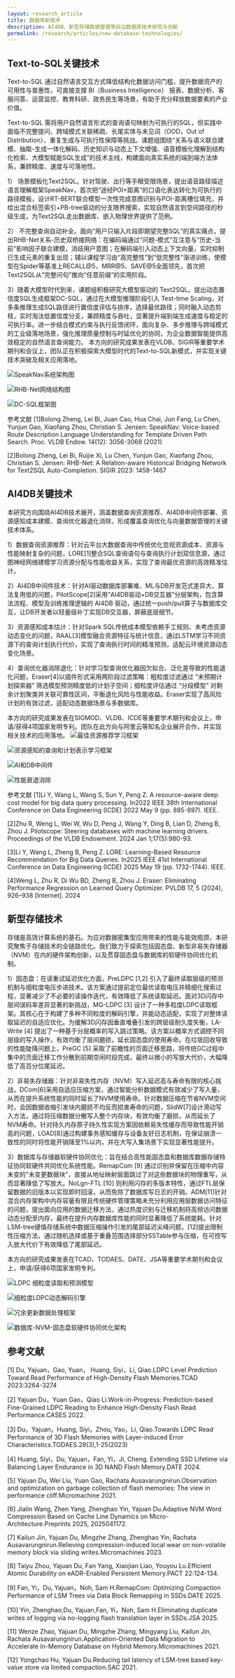 ```yaml
---
layout: research_article
title: 数据库新技术
description: AI4DB、新型存储数据管理等前沿数据库技术研究与创新
permalink: /research/articles/new-database-technologies/
---
```



## Text-to-SQL关键技术

Text-to-SQL 通过自然语言交互方式降低结构化数据访问门槛，提升数据资产的可用性与普惠性，可直接支撑 BI（Business Intelligence） 报表、数据分析、客服问答、运营监控、教育科研、政务民生等场景，有助于充分释放数据要素的产业价值。

Text-to-SQL 需将用户自然语言形式的查询语句映射为可执行的SQL，但实践中面临不完整提问、跨域模式关联稀疏、长尾实体与未见词（OOD，Out of Distribution）、重复生成与可执行性保障等挑战。课题组围绕“关系与语义联合建模、抽取-生成一体化解码、历史知识与动态上下文增强、语音模板化理解到结构化检索、大模型赋能SQL生成”的技术主线，构建面向真实系统的端到端方法体系，兼顾精度、速度与可落地性。

1） 场景模板化Text2SQL。针对驾驶、出行等手眼受限场景，提出语音路径描述语言理解框架SpeakNav，首次把“途经POI+距离”的口语化表达转化为可执行的路径模板，设计RT-BERT联合模型一次性完成意图识别与POI-距离槽位填充，并给出混合标签索引+PB-tree驱动的分支限界搜索，实现自然语言到空间路径的秒级生成，为Text2SQL走出数据库、嵌入物理世界提供了范例。

2） 不完整查询自动补全。面向“用户只输入片段即期望完整SQL”的真实痛点，提出RHB-Net关系-历史双桥接网络：在编码端通过“问题-模式”互注意与“历史-当前”影响因子联合建模，消歧用户意图；在解码端引入动态上下文向量，实时抑制已生成元素的重复出现；辅以课程学习由“高完整性”到“低完整性”渐进训练，使模型在Spider等基准上RECALL@5、MRR@5、SAVE@5全面领先，首次把Text2SQL从“完整问句”推向“任意前缀”的实用阶段。

3）随着大模型时代到来，课题组积极研究大模型驱动的 Text2SQL。提出动态置信度SQL生成框架DC-SQL，通过在大模型推理阶段引入 Test-time Scaling，对多条推理生成SQL路径进行置信度评估与排序，选择最优路径；同时融入动态剪枝，实时淘汰低置信度分支，兼顾精度与吞吐，显著提升端到端生成速度与稳定的可执行率。进一步结合模式约束与执行反馈闭环，面向复杂、多步推理与跨域模式的工业级落地场景，强化推理质量控制与时延优化的协同，为企业数据智能提供高效稳定的自然语言查询能力。
本方向的研究成果发表在VLDB、SIGIR等重要学术期刊和会议上，团队正在积极探索大模型时代的Text-to-SQL新模式，并实现关键技术突破及相关应用落地。

![SpeakNav系统架构图](/assets/images/research/AI4DB-Text2SQL1.jpg)


![RHB-Net网络结构图](/assets/images/research/AI4DB-Text2SQL2.jpg)



![DC-SQL框架图](/assets/images/research/AI4DB-Text2SQL3.jpg)


参考文献
[1]Bolong Zheng, Lei Bi, Juan Cao, Hua Chai, Jun Fang, Lu Chen, Yunjun Gao, Xiaofang Zhou, Christian S. Jensen: SpeakNav: Voice-based Route Description Language Understanding for Template Driven Path Search. Proc. VLDB Endow. 14(12): 3056-3068 (2021)

[2]Bolong Zheng, Lei Bi, Ruijie Xi, Lu Chen, Yunjun Gao, Xiaofang Zhou, Christian S. Jensen: RHB-Net: A Relation-aware Historical Bridging Network for Text2SQL Auto-Completion. SIGIR 2023: 1458-1467

## AI4DB关键技术
 本研究方向围绕AI4DB技术展开，涵盖数据查询资源推荐、AI4DB中间件部署、资源感知成本建模、查询优化器退化消除，形成覆盖查询优化与向量数据管理的关键技术体系。

1）数据查询资源推荐：针对云平台大数据查询中传统优化忽视资源成本、资源与性能映射复杂的问题，LORE[1]整合SQL查询语句与查询执行计划双信息源，通过图神经网络建模学习资源分配与性能收益关系，实现了查询最优资源的高效精准估计。

2）AI4DB中间件技术：针对AI驱动数据库部署难、ML与DB开发范式差异大、算法复用低的问题，PilotScope[2]采用“AI4DB驱动+DB交互器”分层架构，包含算法流程、模型及训练推理逻辑的 AI4DB 驱动，通过统一push/pull算子与数据库交互，让DB开发者以轻量级补丁实现DB交互器，屏蔽底层细节。

3）资源感知成本估计：针对Spark SQL传统成本模型依赖手工规则、未考虑资源动态变化的问题，RAAL[3]模型融合资源特征与统计信息，通过LSTM学习不同资源下的查询计划执行代价，实现了查询执行时间的精准预测，适配云环境资源动态变化场景。

4）查询优化器消除退化：针对学习型查询优化器因欠拟合、泛化差导致的性能退化问题，Eraser[4]以插件形式采用两阶段过滤策略：粗粒度过滤通过 “未预期计划探索器” 筛选模型预测精度低的计划子空间；细粒度评估通过 “分段模型” 对剩余计划聚类并关联可靠性区间，平衡退化风险与性能收益。Eraser实现了高风险计划的有效过滤，适配动态数据场景与多数据库。

本方向的研究成果发表在SIGMOD、VLDB、ICDE等重要学术期刊和会议上，申请/获得4项国家发明专利。团队在此方向与阿里云等知名企业展开合作，并实现相关技术的应用落地。
![最佳资源推荐学习框架](/assets/images/research/AI4DB1.png)



![资源感知的查询和计划表示学习框架](/assets/images/research/AI4DB2.png)



![AI和DB中间件](/assets/images/research/AI4DB3.png)



![性能衰退消除](/assets/images/research/AI4DB4.png)


参考文献
[1]Li Y, Wang L, Wang S, Sun Y, Peng Z. A resource-aware deep cost model for big data query processing. In2022 IEEE 38th International Conference on Data Engineering (ICDE) 2022 May 9 (pp. 885-897). IEEE.

[2]Zhu R, Weng L, Wei W, Wu D, Peng J, Wang Y, Ding B, Lian D, Zheng B, Zhou J. Pilotscope: Steering databases with machine learning drivers. Proceedings of the VLDB Endowment. 2024 Jan 1;17(5):980-93.

[3]Li Y, Wang L, Zheng B, Peng Z. LORE: Learning-Based Resource Recommendation for Big Data Queries. In2025 IEEE 41st International Conference on Data Engineering (ICDE) 2025 May 19 (pp. 1732-1744). IEEE.

[4]Weng L, Zhu R, Di Wu BD, Zheng B, Zhou J. Eraser: Eliminating Performance Regression on Learned Query Optimizer. PVLDB 17, 5 (2024), 926–938 [Internet]. 2024


## 新型存储技术

存储是高效计算系统的基石。为应对数据密集型应用带来的性能与能效瓶颈，本研究聚焦于存储技术的全链路优化。我们致力于探索包括固态盘、新型非易失存储器（NVM）在内的硬件架构创新，以及贯穿固态盘与数据库的软硬件协同优化机制。

1）固态盘：在读重试延迟优化方面，PreLDPC [1,2] 引入了最终读取层级的预测机制与细粒度电压步进技术。该方案通过提前定位最优读取电压并精细化搜索过程，显著减少了不必要的读操作迭代，有效降低了系统读取延迟。面对3D闪存中层间误码率差异显著的新挑战，MG-LDPC [3] 设计了一种多粒度LDPC读取框架。其核心在于构建了多种不同粒度的解码引擎，并能动态适配，实现了对整体读取延迟的自适应优化。为缓解3D闪存因垂直堆叠引发的跨层级耐久度失衡，LA-Write [4] 提出了一种基于分层概率的写入跳过策略。该方案以概率方式调控不同层级的写入操作，有效均衡了层间磨损，延长固态盘的使用寿命。在垃圾回收导致的性能陡降问题上，PreGC [5] 采取了前瞻性的页面迁移思路，将传统GC过程中集中的页面迁移工作分散到前期空闲时段完成，最终以微小的写放大代价，大幅降低了高百分位尾延迟。

2）非易失存储器：针对非易失性内存（NVM）写入延迟高与寿命有限的核心挑战，DCom[6]采用自适应压缩方案，通过智能分析数据模式有效减少了写入量，从而在提升系统性能的同时延长了NVM使用寿命。针对数据压缩在节省NVM空间时，会因数据收缩引发块内磨损不均反而损害寿命的问题，SlidW[7]设计滑动写入方法，通过将压缩数据分散写入整个内存块，有效均衡了磨损，从而延长了NVM寿命。针对持久内存原子持久性实现方案因依赖易失性缓存而导致性能开销高的问题，LOAD[8]通过构建事务感知缓存与设备友好日志机制，在保证崩溃一致性的同时将性能开销降至1%以内，并在大写入集场景下实现显著性能提升。

3）数据库与存储器软硬件协同优化：旨在结合高性能固态盘和数据库数据存储特征协同软硬件共同优化系统性能。RemapCom [9] 通过识别并保留在压缩中内容未变的"未变更数据块"，直接从地址映射层面跳过了对这些数据块的物理重写，从而显著降低了写放大。NoLgn-FTL [10] 则利用闪存的多版本特性，通过FTL层保留数据的旧版本以实现即时回滚，从而免除了数据库写日志的开销。ADM[11]针对混合内存架构中内存容量有限且传统硬件管理策略未充分利用应用层数据访问特征的问题，提出面向应用的数据迁移方法，通过热度识别与迁移机制将高频访问数据动态分配至内存，最终在提升内存数据库性能的同时显著降低了系统能耗。针对LSM-tree键值存储系统中数据压缩操作引发的尾部延迟尖峰问题，[12]提出限制性压缩方法，通过随机选择或基于重叠范围选择部分SSTable参与压缩，在可控写入放大代价下有效降低了尾部延迟。

本方向的研究成果发表在TCAD、TODAES、DATE、JSA等重要学术期刊和会议上，申请/获得6项国家发明专利。

![LDPC 细粒度读取和预测模型](/assets/images/research/存储器方向1.png)


![细粒度LDPC动态解码引擎](/assets/images/research/存储器方向2.png)


![冗余更新数据处理框架](/assets/images/research/存储器方向3.png)


![数据库-NVM-固态盘软硬件协同优化架构](/assets/images/research/存储器方向4.png)


## 参考文献
[1] Du, Yajuan，Gao, Yuan， Huang, Siyi，Li, Qiao.LDPC Level Prediction Toward Read Performance of High-Density Flash Memories.TCAD 2023:3264-3274

[2] Yajuan Du，Yuan Gao，Qiao Li.Work-in-Progress: Prediction-based Fine-Grained LDPC Reading to Enhance High-Density Flash Read Performance.CASES 2022.

[3] Du，Yajuan，Huang, Siyi，Zhou, Yao，Li, Qiao.Towards LDPC Read Performance of 3D Flash Memories with Layer-induced Error Characteristics.TODAES.28(3),1-25(2023)

[4] Huang, Siyi，Du, Yajuan，Fan, Yi，Ji, Cheng. Extending SSD Lifetime via Balancing Layer Endurance in 3D NAND Flash Memory.DATE 2024.

[5] Yajuan Du, Wei Liu, Yuan Gao, Rachata Ausavarungnirun.Observation and optimization on garbage collection of flash memories: The view in performance cliff.Micromachine 2021.

[6] Jialin Wang, Zhen Yang, Zhenghao Yin, Yajuan Du.Adaptive NVM Word Compression Based on Cache Line Dynamics on Micro-Architecture.Preprints 2025, 2025041172.

[7] Kailun Jin, Yajuan Du, Mingzhe Zhang, Zhenghao Yin, Rachata Ausavarungnirun.Relieving compression-induced local wear on non-volatile memory block via sliding writes.Micromachines 2023.

[8] Taiyu Zhou, Yajuan Du, Fan Yang, Xiaojian Liao, Youyou Lu.Efficient Atomic Durability on eADR-Enabled Persistent Memory.PACT 22:124-134.

[9] Fan, Yi，Du, Yajuan，Noh, Sam H.RemapCom: Optimizing Compaction Performance of LSM Trees via Data Block Remapping in SSDs.DATE 2025.

[10] Yin, Zhenghao,Du, Yajuan,Fan, Yi，Noh, Sam H.Eliminating duplicate writes of logging via no-logging flash translation layer in SSDs.JSA 2025.

[11] Wenze Zhao, Yajuan Du, Mingzhe Zhang, Mingyang Liu, Kailun Jin, Rachata Ausavarungnirun.Application-Oriented Data Migration to Accelerate In-Memory Database on Hybrid Memory.Micromachines 2021.

[12] Yongchao Hu, Yajuan Du.Reducing tail latency of LSM-tree based key-value store via limited compaction.SAC 2021.